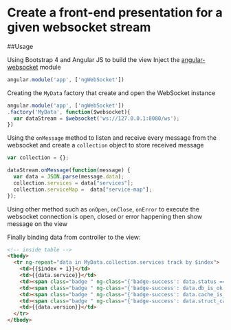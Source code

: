 # Create a front-end presentation for a given websocket stream

##Usage

Using Bootstrap 4 and Angular JS to build the view
Inject the [angular-websocket](https://www.npmjs.com/package/angular-websocket) module

```javascript
angular.module('app', ['ngWebSocket'])

```

Creating the `MyData` factory that create and open the WebSocket instance

```javascript
angular.module('app', ['ngWebSocket'])
.factory('MyData', function($websocket){
  var dataStream = $websocket('ws://127.0.0.1:8080/ws');      
})
```

Using the `onMessage` method to listen and receive every message from the websocket 
and create  a `collection` object to store received message

```javascript
var collection = {};

dataStream.onMessage(function(message) {
  var data = JSON.parse(message.data);
  collection.services = data["services"];
  collection.serviceMap =  data["service-map"];
});
```

Using other method such as `onOpen`, `onClose`, `onError` to execute the websocket connection is open, closed or error happening then show message on the view

Finally binding data from controller to the view: 
```html
<!-- inside table -->
<tbody>
  <tr ng-repeat="data in MyData.collection.services track by $index">
    <td>{{$index + 1}}</td>
    <td>{{data.service}}</td>
    <td><span class="badge " ng-class="{'badge-success': data.status == 'OK','badge-danger':data.status !== 'OK'}">{{data.status}}</span></td>
    <td><span class="badge " ng-class="{'badge-success': data.db_is_ok == true,'badge-danger':data.db_is_ok == false}">{{data.db_is_ok? 'Connected': 'Disconnected'}}</span></td>
    <td><span class="badge " ng-class="{'badge-success': data.cache_is_ok == true,'badge-danger':data.cache_is_ok == false}">{{data.cache_is_ok? 'Enabled': 'Disabled'}}</span></td>
    <td><span class="badge " ng-class="{'badge-success': data.struct_cache_is_ok == true,'badge-danger':data.struct_cache_is_ok == false}">{{data.struct_cache_is_ok? 'Enabled': 'Disabled'}}</span></td>
    <td>{{data.version}}</td>
  </tr>
</tbody>

```
